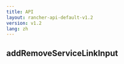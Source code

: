 ```yaml
---
title: API
layout: rancher-api-default-v1.2
version: v1.2
lang: zh
---
```


## addRemoveServiceLinkInput





